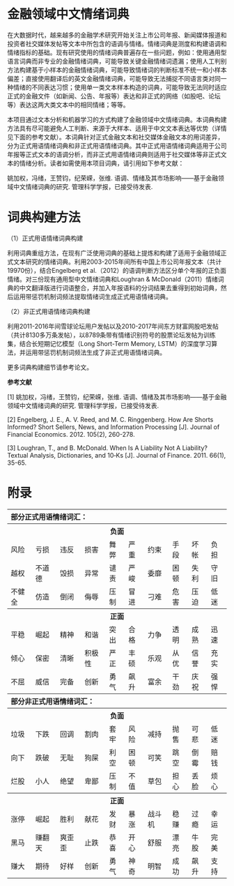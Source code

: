 

# 金融领域中文情绪词典

在大数据时代，越来越多的金融学术研究开始关注上市公司年报、新闻媒体报道和投资者社交媒体发帖等文本中所包含的语调与情绪。情绪词典是测度和构建语调和情绪指标的基础。现有研究使用的情绪词典普遍存在一些问题，例如：使用通用型语言词典而非专业的金融情绪词典，可能导致关键金融情绪词遗漏；使用人工判别方法构建基于小样本的金融情绪词典，可能导致情绪词的判断标准不统一和小样本偏差；直接使用翻译后的英文金融情绪词典，可能导致无法捕捉不同语言类对同一种情绪的不同表达习惯；使用单一类文本样本构造的词典，可能导致无法同时适应正式的金融文件（如新闻、公告、年报等）表达和非正式的网络（如股吧、论坛等）表达这两大类文本中的相同情绪；等等。

本项目通过文本分析和机器学习的方式构建了金融领域中文情绪词典。本词典构建方法具有尽可能避免人工判断、来源于大样本、适用于中文文本表达等优势（详情见下面的参考文献）。本词典针对正式金融文本和社交媒体金融文本的用词差异，分为正式用语情绪词典和非正式用语情绪词典。其中正式用语情绪词典适用于公司年报等正式文本的语调分析，而非正式用语情绪词典则适用于社交媒体等非正式文本的情绪分析。读者如需使用本项目词典，请引用如下参考文献：

姚加权，冯绪，王赞钧，纪荣嵘，张维. 语调、情绪及其市场影响——基于金融领域中文情绪词典的研究. 管理科学学报，已接受待发表.

# 词典构建方法

（1）正式用语情绪词典构建

利用词典重组方法，在现有广泛使用词典的基础上提炼和构建了适用于金融领域正式文本研究的情绪词典。利用2003-2015年间所有中国上市公司年报文本（共计19970份），结合Engelberg et al.（2012）的语调判断方法区分单个年报的正负面情绪。对三份现有通用型中文情绪词典和Loughran & McDonald（2011）情绪词典的中文翻译版进行词语整合，并加入年报语料的分词结果去重得到初始词典，然后运用带惩罚机制词频法提取情绪词生成正式用语情绪词典。

（2）非正式用语情绪词典构建

利用2011-2016年间雪球论坛用户发帖以及2010-2017年间东方财富网股吧发帖（共计8130多万条发帖），以8789条带有情绪识别符号的股票论坛发帖为训练集，结合长短期记忆模型（Long Short-Term Memory, LSTM）的深度学习算法，并运用带惩罚机制词频法生成了非正式用语情绪词典。

更多词典构建细节请参考论文。

**参考文献**

[1]   姚加权，冯绪，王赞钧，纪荣嵘，张维. 语调、情绪及其市场影响——基于金融领域中文情绪词典的研究. 管理科学学报，已接受待发表.

[2]   Engelberg, J. E., A. V. Reed, and M. C. Ringgenberg. How Are Shorts Informed? Short Sellers, News, and Information Processing [J]. Journal of Financial Economics. 2012. 105(2), 260-278. 

[3]   Loughran, T., and B. McDonald. When Is A Liability Not A Liability? Textual Analysis, Dictionaries, and 10‐Ks [J]. Journal of Finance. 2011. 66(1), 35-65.

# 附录

<table class="tg">
    <tr>
        <th class="tg-0lax" colspan=15 align="left">部分正式用语情绪词汇：</th>
    </tr>
    <tr>
        <th class="tg-0lax" colspan=15>负面</th>
    </tr>
    <tr>
        <td class="tg-0lax">风险</td>
        <td class="tg-0lax">亏损</td>
        <td class="tg-0lax">违反</td>
        <td class="tg-0lax">损害</td>
        <td class="tg-0lax">舞弊</td>
        <td class="tg-0lax">严重</td>
        <td class="tg-0lax">约束</td>
        <td class="tg-0lax">手段</td>
        <td class="tg-0lax">坏帐</td>
        <td class="tg-0lax">负担</td>
    </tr>
    <tr>
        <td class="tg-0lax">越权</td>
        <td class="tg-0lax">不道德</td>
        <td class="tg-0lax">毁损</td>
        <td class="tg-0lax">异常</td>
        <td class="tg-0lax">谴责</td>
        <td class="tg-0lax">严峻</td>
        <td class="tg-0lax">委靡</td>
        <td class="tg-0lax">困顿</td>
        <td class="tg-0lax">失利</td>
        <td class="tg-0lax">守旧</td>
    </tr>
    <tr>
        <td class="tg-0lax">不健全</td>
        <td class="tg-0lax">仿造</td>
        <td class="tg-0lax">倒闭</td>
        <td class="tg-0lax">侮辱</td>
        <td class="tg-0lax">压制</td>
        <td class="tg-0lax">冒进</td>
        <td class="tg-0lax">刁难</td>
        <td class="tg-0lax">危害</td>
        <td class="tg-0lax">压迫</td>
        <td class="tg-0lax">低迷</td>
    </tr>
    <tr>
        <th class="tg-0lax" colspan=15>正面</th>
    </tr>
    <tr>
        <td class="tg-0lax">平稳</td>
        <td class="tg-0lax">崛起</td>
        <td class="tg-0lax">精神</td>
        <td class="tg-0lax">和谐</td>
        <td class="tg-0lax">突出</td>
        <td class="tg-0lax">合格</td>
        <td class="tg-0lax">力争</td>
        <td class="tg-0lax">透明</td>
        <td class="tg-0lax">成熟</td>
        <td class="tg-0lax">迅速</td>
    </tr>
    <tr>
        <td class="tg-0lax">倾心</td>
        <td class="tg-0lax">保密</td>
        <td class="tg-0lax">清晰</td>
        <td class="tg-0lax">积极性</td>
        <td class="tg-0lax">严正</td>
        <td class="tg-0lax">丰硕</td>
        <td class="tg-0lax">乐观</td>
        <td class="tg-0lax">从优</td>
        <td class="tg-0lax">信誉</td>
        <td class="tg-0lax">充实</td>
    </tr>
    <tr>
        <td class="tg-0lax">不屈</td>
        <td class="tg-0lax">威信</td>
        <td class="tg-0lax">完备</td>
        <td class="tg-0lax">创新</td>
        <td class="tg-0lax">勇气</td>
        <td class="tg-0lax">飙升</td>
        <td class="tg-0lax">富余</td>
        <td class="tg-0lax">干劲</td>
        <td class="tg-0lax">庆祝</td>
        <td class="tg-0lax">强悍</td>
    </tr>
    <tr>
        <th class="tg-0lax" colspan=15 align="left">部分非正式用语情绪词汇：</th>
    </tr>
    <tr>
        <th class="tg-0lax" colspan=15>负面</th>
    </tr>
    <tr>
        <td class="tg-0lax">垃圾</td>
        <td class="tg-0lax">下跌</td>
        <td class="tg-0lax">回调</td>
        <td class="tg-0lax">割肉</td>
        <td class="tg-0lax">套牢</td>
        <td class="tg-0lax">风险</td>
        <td class="tg-0lax">减持</td>
        <td class="tg-0lax">抛售</td>
        <td class="tg-0lax">可悲</td>
        <td class="tg-0lax">低迷</td>
    </tr>
    <tr>
        <td class="tg-0lax">向下</td>
        <td class="tg-0lax">跌破</td>
        <td class="tg-0lax">无耻</td>
        <td class="tg-0lax">狗屎</td>
        <td class="tg-0lax">利空</td>
        <td class="tg-0lax">困顿</td>
        <td class="tg-0lax">可笑</td>
        <td class="tg-0lax">跳空</td>
        <td class="tg-0lax">倒霉</td>
        <td class="tg-0lax">赔钱</td>
    </tr>
    <tr>
        <td class="tg-0lax">烂股</td>
        <td class="tg-0lax">小人</td>
        <td class="tg-0lax">绝望</td>
        <td class="tg-0lax">卑鄙</td>
        <td class="tg-0lax">压制</td>
        <td class="tg-0lax">不值</td>
        <td class="tg-0lax">草包</td>
        <td class="tg-0lax">担心</td>
        <td class="tg-0lax">丢脸</td>
        <td class="tg-0lax">烦心</td>
    </tr>
    <tr>
        <th class="tg-0lax" colspan=15>正面</th>
    </tr>
    <tr>
        <td class="tg-0lax">涨停</td>
        <td class="tg-0lax">崛起</td>
        <td class="tg-0lax">胜利</td>
        <td class="tg-0lax">献花</td>
        <td class="tg-0lax">发财</td>
        <td class="tg-0lax">暴涨</td>
        <td class="tg-0lax">战斗机</td>
        <td class="tg-0lax">稳赚</td>
        <td class="tg-0lax">过瘾</td>
        <td class="tg-0lax">幸运</td>
    </tr>
    <tr>
        <td class="tg-0lax">黑马</td>
        <td class="tg-0lax">赚翻天</td>
        <td class="tg-0lax">爽歪歪</td>
        <td class="tg-0lax">止跌</td>
        <td class="tg-0lax">恭喜</td>
        <td class="tg-0lax">开心</td>
        <td class="tg-0lax">舒服</td>
        <td class="tg-0lax">漂亮</td>
        <td class="tg-0lax">牛股</td>
        <td class="tg-0lax">完美</td>
    </tr>
    <tr>
        <td class="tg-0lax">赚大</td>
        <td class="tg-0lax">期待</td>
        <td class="tg-0lax">好样</td>
        <td class="tg-0lax">创新</td>
        <td class="tg-0lax">勇气</td>
        <td class="tg-0lax">神奇</td>
        <td class="tg-0lax">明智</td>
        <td class="tg-0lax">成功</td>
        <td class="tg-0lax">飙升</td>
        <td class="tg-0lax">支持</td>
    </tr>
</table>

